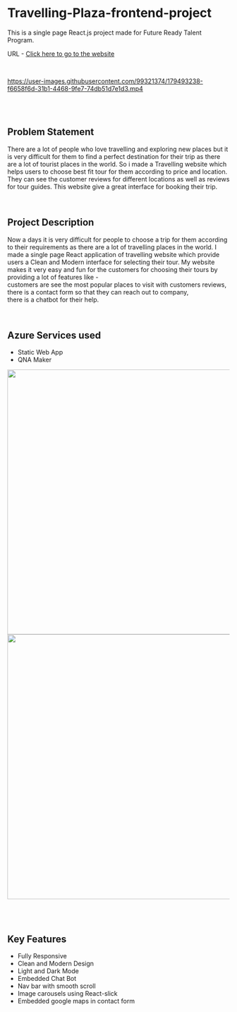 <h1>Travelling-Plaza-frontend-project</h1>
<p>This is a single page React.js project made for Future Ready Talent Program.</p>
<p>URL - <a href='https://lively-cliff-050109300.1.azurestaticapps.net/'>Click here to go to the website</a></p> 
<br>

https://user-images.githubusercontent.com/99321374/179493238-f6658f6d-31b1-4468-9fe7-74db51d7e1d3.mp4

<br><br>

<h2>Problem Statement</h2>
<p>There are a lot of people who love travelling and exploring new places but it is very difficult for them to find a perfect destination for their trip as there are a lot of tourist places in the world.
So i made a Travelling website which helps users to choose best fit tour for them according to price and location. They can see the customer reviews for different locations as well as reviews for tour guides. This website give a great interface for booking their trip.</p>
 <br>

<h2>Project Description</h2>
<p>Now a days it is very difficult for people to choose a trip for them according to their requirements as there are a lot of travelling places in the world.
I made a single page React application of travelling website which provide users a Clean and Modern interface for selecting their tour. My website makes it very easy and fun for the customers for choosing their tours by providing a lot of features like - <br>
customers are see the most popular places to visit with customers reviews, <br>
there is a contact form so that they can reach out to company, <br>
there is a chatbot for their help.</p>

<br>
<h2>Azure Services used</h2>
<ul>
  <li>Static Web App</li>
  <li>QNA Maker</li>
</ul>
<img src="https://user-images.githubusercontent.com/99321374/179458826-fe0bfa71-a844-43c3-bebd-aef73c47880e.png" width="600">
<img src="https://user-images.githubusercontent.com/99321374/179459056-2871bb5f-88b7-46ff-8155-2baa2f13da5e.png" width="600">

<br><br>
<h2>Key Features</h2>
<ul>
  <li>Fully Responsive</li>
  <li>Clean and Modern Design</li>
  <li>Light and Dark Mode</li>
  <li>Embedded Chat Bot</li>
  <li>Nav bar with smooth scroll</li>
  <li>Image carousels using React-slick</li>
  <li>Embedded google maps in contact form</li>
</ul>

